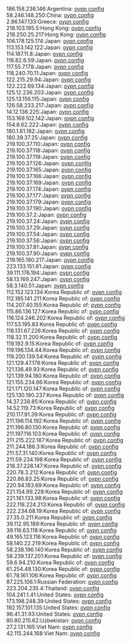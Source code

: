 186.158.236.146:Argentina: [ovpn config](vpn/186_158_236_146.ovpn)  
58.246.148.250:China: [ovpn config](vpn/58_246_148_250.ovpn)  
2.86.147.133:Greece: [ovpn config](vpn/2_86_147_133.ovpn)  
218.103.195.5:Hong Kong: [ovpn config](vpn/218_103_195_5.ovpn)  
218.250.25.217:Hong Kong: [ovpn config](vpn/218_250_25_217.ovpn)  
106.178.125.174:Japan: [ovpn config](vpn/106_178_125_174.ovpn)  
113.153.142.122:Japan: [ovpn config](vpn/113_153_142_122.ovpn)  
114.187.11.8:Japan: [ovpn config](vpn/114_187_11_8.ovpn)  
116.82.6.59:Japan: [ovpn config](vpn/116_82_6_59.ovpn)  
117.55.7.178:Japan: [ovpn config](vpn/117_55_7_178.ovpn)  
118.240.70.11:Japan: [ovpn config](vpn/118_240_70_11.ovpn)  
122.215.29.94:Japan: [ovpn config](vpn/122_215_29_94.ovpn)  
122.222.69.134:Japan: [ovpn config](vpn/122_222_69_134.ovpn)  
125.12.236.203:Japan: [ovpn config](vpn/125_12_236_203.ovpn)  
125.13.156.115:Japan: [ovpn config](vpn/125_13_156_115.ovpn)  
126.58.233.217:Japan: [ovpn config](vpn/126_58_233_217.ovpn)  
14.12.136.225:Japan: [ovpn config](vpn/14_12_136_225.ovpn)  
153.169.102.142:Japan: [ovpn config](vpn/153_169_102_142.ovpn)  
154.8.62.222:Japan: [ovpn config](vpn/154_8_62_222.ovpn)  
180.1.61.182:Japan: [ovpn config](vpn/180_1_61_182.ovpn)  
180.39.37.25:Japan: [ovpn config](vpn/180_39_37_25.ovpn)  
219.100.37.110:Japan: [ovpn config](vpn/219_100_37_110.ovpn)  
219.100.37.118:Japan: [ovpn config](vpn/219_100_37_118.ovpn)  
219.100.37.119:Japan: [ovpn config](vpn/219_100_37_119.ovpn)  
219.100.37.126:Japan: [ovpn config](vpn/219_100_37_126.ovpn)  
219.100.37.165:Japan: [ovpn config](vpn/219_100_37_165.ovpn)  
219.100.37.166:Japan: [ovpn config](vpn/219_100_37_166.ovpn)  
219.100.37.169:Japan: [ovpn config](vpn/219_100_37_169.ovpn)  
219.100.37.174:Japan: [ovpn config](vpn/219_100_37_174.ovpn)  
219.100.37.177:Japan: [ovpn config](vpn/219_100_37_177.ovpn)  
219.100.37.179:Japan: [ovpn config](vpn/219_100_37_179.ovpn)  
219.100.37.190:Japan: [ovpn config](vpn/219_100_37_190.ovpn)  
219.100.37.2:Japan: [ovpn config](vpn/219_100_37_2.ovpn)  
219.100.37.24:Japan: [ovpn config](vpn/219_100_37_24.ovpn)  
219.100.37.29:Japan: [ovpn config](vpn/219_100_37_29.ovpn)  
219.100.37.54:Japan: [ovpn config](vpn/219_100_37_54.ovpn)  
219.100.37.56:Japan: [ovpn config](vpn/219_100_37_56.ovpn)  
219.100.37.81:Japan: [ovpn config](vpn/219_100_37_81.ovpn)  
219.100.37.90:Japan: [ovpn config](vpn/219_100_37_90.ovpn)  
219.165.180.217:Japan: [ovpn config](vpn/219_165_180_217.ovpn)  
223.133.151.61:Japan: [ovpn config](vpn/223_133_151_61.ovpn)  
39.111.176.194:Japan: [ovpn config](vpn/39_111_176_194.ovpn)  
58.13.169.247:Japan: [ovpn config](vpn/58_13_169_247.ovpn)  
58.3.140.51:Japan: [ovpn config](vpn/58_3_140_51.ovpn)  
112.152.123.134:Korea Republic of: [ovpn config](vpn/112_152_123_134.ovpn)  
112.185.141.211:Korea Republic of: [ovpn config](vpn/112_185_141_211.ovpn)  
114.207.40.155:Korea Republic of: [ovpn config](vpn/114_207_40_155.ovpn)  
115.86.136.127:Korea Republic of: [ovpn config](vpn/115_86_136_127.ovpn)  
116.124.246.202:Korea Republic of: [ovpn config](vpn/116_124_246_202.ovpn)  
117.53.195.83:Korea Republic of: [ovpn config](vpn/117_53_195_83.ovpn)  
118.131.67.226:Korea Republic of: [ovpn config](vpn/118_131_67_226.ovpn)  
118.32.11.200:Korea Republic of: [ovpn config](vpn/118_32_11_200.ovpn)  
119.192.9.15:Korea Republic of: [ovpn config](vpn/119_192_9_15.ovpn)  
119.196.134.44:Korea Republic of: [ovpn config](vpn/119_196_134_44.ovpn)  
119.200.139.54:Korea Republic of: [ovpn config](vpn/119_200_139_54.ovpn)  
121.129.47.178:Korea Republic of: [ovpn config](vpn/121_129_47_178.ovpn)  
121.136.49.93:Korea Republic of: [ovpn config](vpn/121_136_49_93.ovpn)  
121.139.94.180:Korea Republic of: [ovpn config](vpn/121_139_94_180.ovpn)  
121.155.234.66:Korea Republic of: [ovpn config](vpn/121_155_234_66.ovpn)  
121.171.120.147:Korea Republic of: [ovpn config](vpn/121_171_120_147.ovpn)  
125.130.190.237:Korea Republic of: [ovpn config](vpn/125_130_190_237.ovpn)  
14.37.238.85:Korea Republic of: [ovpn config](vpn/14_37_238_85.ovpn)  
14.52.119.73:Korea Republic of: [ovpn config](vpn/14_52_119_73.ovpn)  
210.117.91.39:Korea Republic of: [ovpn config](vpn/210_117_91_39.ovpn)  
211.196.114.192:Korea Republic of: [ovpn config](vpn/211_196_114_192.ovpn)  
211.196.80.130:Korea Republic of: [ovpn config](vpn/211_196_80_130.ovpn)  
211.197.116.103:Korea Republic of: [ovpn config](vpn/211_197_116_103.ovpn)  
211.215.222.187:Korea Republic of: [ovpn config](vpn/211_215_222_187.ovpn)  
211.244.188.3:Korea Republic of: [ovpn config](vpn/211_244_188_3.ovpn)  
211.57.31.140:Korea Republic of: [ovpn config](vpn/211_57_31_140.ovpn)  
211.59.234.198:Korea Republic of: [ovpn config](vpn/211_59_234_198.ovpn)  
218.37.228.147:Korea Republic of: [ovpn config](vpn/218_37_228_147.ovpn)  
220.78.3.212:Korea Republic of: [ovpn config](vpn/220_78_3_212.ovpn)  
220.86.83.25:Korea Republic of: [ovpn config](vpn/220_86_83_25.ovpn)  
220.94.183.69:Korea Republic of: [ovpn config](vpn/220_94_183_69.ovpn)  
221.154.99.228:Korea Republic of: [ovpn config](vpn/221_154_99_228.ovpn)  
221.161.133.98:Korea Republic of: [ovpn config](vpn/221_161_133_98.ovpn)  
222.118.224.213:Korea Republic of: [ovpn config](vpn/222_118_224_213.ovpn)  
222.234.68.19:Korea Republic of: [ovpn config](vpn/222_234_68_19.ovpn)  
27.35.0.211:Korea Republic of: [ovpn config](vpn/27_35_0_211.ovpn)  
39.112.95.189:Korea Republic of: [ovpn config](vpn/39_112_95_189.ovpn)  
39.116.63.118:Korea Republic of: [ovpn config](vpn/39_116_63_118.ovpn)  
49.165.123.116:Korea Republic of: [ovpn config](vpn/49_165_123_116.ovpn)  
58.140.22.219:Korea Republic of: [ovpn config](vpn/58_140_22_219.ovpn)  
58.238.196.140:Korea Republic of: [ovpn config](vpn/58_238_196_140.ovpn)  
58.239.137.201:Korea Republic of: [ovpn config](vpn/58_239_137_201.ovpn)  
59.6.94.210:Korea Republic of: [ovpn config](vpn/59_6_94_210.ovpn)  
61.254.48.130:Korea Republic of: [ovpn config](vpn/61_254_48_130.ovpn)  
61.78.161.106:Korea Republic of: [ovpn config](vpn/61_78_161_106.ovpn)  
87.225.106.1:Russian Federation: [ovpn config](vpn/87_225_106_1.ovpn)  
223.204.235.4:Thailand: [ovpn config](vpn/223_204_235_4.ovpn)  
104.241.1.41:United States: [ovpn config](vpn/104_241_1_41.ovpn)  
173.198.248.39:United States: [ovpn config](vpn/173_198_248_39.ovpn)  
192.157.101.135:United States: [ovpn config](vpn/192_157_101_135.ovpn)  
96.41.31.93:United States: [ovpn config](vpn/96_41_31_93.ovpn)  
80.80.215.62:Uzbekistan: [ovpn config](vpn/80_80_215_62.ovpn)  
27.2.131.165:Viet Nam: [ovpn config](vpn/27_2_131_165.ovpn)  
42.115.244.168:Viet Nam: [ovpn config](vpn/42_115_244_168.ovpn)  
